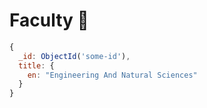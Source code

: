 # Faculty 🧮

```js
{
  _id: ObjectId('some-id'),
  title: {
    en: "Engineering And Natural Sciences"
  }
}
```
